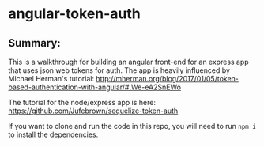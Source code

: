 # angular-token-auth

## Summary:
This is a walkthrough for building an angular front-end for an express app that uses json web tokens for auth. The app is heavily influenced by Michael Herman's tutorial: http://mherman.org/blog/2017/01/05/token-based-authentication-with-angular/#.We-eA2SnEWo

The tutorial for the node/express app is here: https://github.com/Jufebrown/sequelize-token-auth

If you want to clone and run the code in this repo, you will need to run ```npm i``` to install the dependencies.